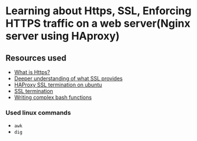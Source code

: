 # Learning about Https, SSL, Enforcing HTTPS traffic on a web server(Nginx server using HAproxy)
## Resources used
* [What is Https?](https://www.instantssl.com/http-vs-https)
* [Deeper understanding of what SSL provides](https://www.sslshopper.com/why-ssl-the-purpose-of-using-ssl-certificates.html)
* [HAProxy SSL termination on ubuntu](https://devops.ionos.com/tutorials/install-and-configure-haproxy-load-balancer-on-ubuntu-1604/)
* [SSL termination](https://en.wikipedia.org/wiki/TLS_termination_proxy)
* [Writing complex bash functions](https://tldp.org/LDP/abs/html/complexfunct.html)
### Used linux commands
* `awk`
* `dig`
